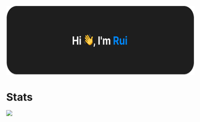 <img height="186.5em" src="./bannerPf.svg"/>
<h1 align="left">Stats</h3>
<img height="200em" src="https://www.ruiflorencio.dev/api/github-stats"/>

